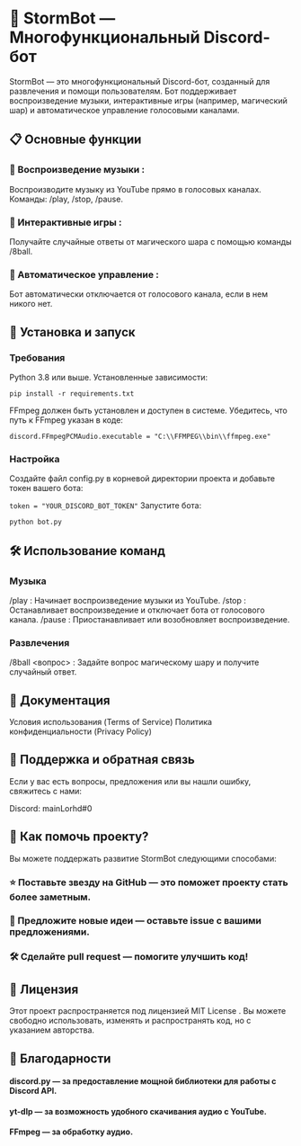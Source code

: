 # 🤖 StormBot — Многофункциональный Discord-бот

StormBot — это многофункциональный Discord-бот, созданный для развлечения и помощи пользователям. Бот поддерживает воспроизведение музыки, интерактивные игры (например, магический шар) и автоматическое управление голосовыми каналами.

## 📋 Основные функции
### 🎵 Воспроизведение музыки :
Воспроизводите музыку из YouTube прямо в голосовых каналах.
Команды: /play, /stop, /pause.
### 🎲 Интерактивные игры :
Получайте случайные ответы от магического шара с помощью команды /8ball.
### 📢 Автоматическое управление :
Бот автоматически отключается от голосового канала, если в нем никого нет.
## 🚀 Установка и запуск
### Требования
Python 3.8 или выше.
Установленные зависимости:

`pip install -r requirements.txt`

FFmpeg должен быть установлен и доступен в системе. Убедитесь, что путь к FFmpeg указан в коде:

`discord.FFmpegPCMAudio.executable = "C:\\FFMPEG\\bin\\ffmpeg.exe"`

### Настройка
Создайте файл config.py в корневой директории проекта и добавьте токен вашего бота:

`token = "YOUR_DISCORD_BOT_TOKEN"`
Запустите бота:

`python bot.py`
## 🛠️ Использование команд
### Музыка
/play <url> : Начинает воспроизведение музыки из YouTube.
/stop : Останавливает воспроизведение и отключает бота от голосового канала.
/pause : Приостанавливает или возобновляет воспроизведение.
### Развлечения
/8ball <вопрос> : Задайте вопрос магическому шару и получите случайный ответ.
## 📄 Документация
Условия использования (Terms of Service)
Политика конфиденциальности (Privacy Policy)
## 🤝 Поддержка и обратная связь
Если у вас есть вопросы, предложения или вы нашли ошибку, свяжитесь с нами:

Discord: mainLorhd#0
## 🌟 Как помочь проекту?
Вы можете поддержать развитие StormBot следующими способами:

### ⭐ Поставьте звезду на GitHub — это поможет проекту стать более заметным.
### 💬 Предложите новые идеи — оставьте issue с вашими предложениями.
### 🛠️ Сделайте pull request — помогите улучшить код!
## 📜 Лицензия
Этот проект распространяется под лицензией MIT License . Вы можете свободно использовать, изменять и распространять код, но с указанием авторства.

## 🙏 Благодарности
#### discord.py — за предоставление мощной библиотеки для работы с Discord API.

#### yt-dlp — за возможность удобного скачивания аудио с YouTube.

#### FFmpeg — за обработку аудио.

